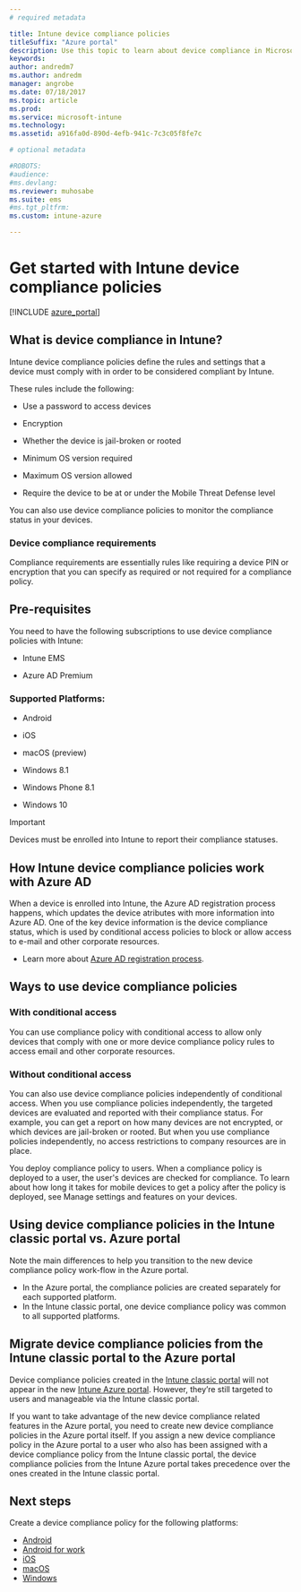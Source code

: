 ```yaml
---
# required metadata

title: Intune device compliance policies
titleSuffix: "Azure portal"
description: Use this topic to learn about device compliance in Microsoft Intune"
keywords:
author: andredm7
ms.author: andredm
manager: angrobe
ms.date: 07/18/2017
ms.topic: article
ms.prod:
ms.service: microsoft-intune
ms.technology:
ms.assetid: a916fa0d-890d-4efb-941c-7c3c05f8fe7c

# optional metadata

#ROBOTS:
#audience:
#ms.devlang:
ms.reviewer: muhosabe
ms.suite: ems
#ms.tgt_pltfrm:
ms.custom: intune-azure

---
```


# Get started with Intune device compliance policies

[!INCLUDE [azure_portal](./includes/azure_portal.md)]

## What is device compliance in Intune?

Intune device compliance policies define the rules and settings that a device must comply with in order to be considered compliant by Intune.

These rules include the following:

- Use a password to access devices

- Encryption

- Whether the device is jail-broken or rooted

- Minimum OS version required

- Maximum OS version allowed

- Require the device to be at or under the Mobile Threat Defense level

You can also use device compliance policies to monitor the compliance status in your devices.

### Device compliance requirements

Compliance requirements are essentially rules like requiring a device PIN or encryption that you can specify as required or not required for a compliance policy.

<!---### Actions for noncompliance

You can specify what needs to happen when a device is determined as noncompliant. This can be a sequence of actions during a specific time.
When you specify these actions, Intune will automatically initiate them in the sequence you specify. See the following example of a sequence of
actions for a device that continues to be in the noncompliant status for
a week:

-   When the device is first determined to be non-compliant, an email with noncompliant notification is sent to the user.

-   3 days after initial noncompliance state, a follow up reminder is sent to the user.

-   5 days after initial noncompliance state, a final reminder with a notification that access to company resources will be blocked on the device in 2 days if the compliance issues are not remediated is sent to the user.

-   7 days after initial noncompliance state, access to company resources is blocked. This requires that you have conditional access policy that specifies that access from noncompliant devices should    be blocked for services such as Exchange and SharePoint.

### Grace Period

This is the time between when a device is first determined as
noncompliant to when access to company resources on that device is blocked. This time allows for time that the user has to resolve
compliance issues on the device. You can also use this time to create your action sequences to send notifications to the user before their access is blocked.

Remember that you need to implement conditional access policies in addition to compliance policies in order for access to company resources to be blocked.--->

##  Pre-requisites

You need to have the following subscriptions to use device compliance policies with Intune:

- Intune EMS

- Azure AD Premium

###  Supported Platforms:

-   Android

-   iOS

-   macOS (preview)

-   Windows 8.1

-   Windows Phone 8.1

-   Windows 10

> [!IMPORTANT]
> Devices must be enrolled into Intune to report their compliance statuses.

## How Intune device compliance policies work with Azure AD

When a device is enrolled into Intune, the Azure AD registration process happens, which updates the device atributes with more information into Azure AD. One of the key device information is the device compliance status, which is used by conditional access policies to block or allow access to e-mail and other corporate resources.

- Learn more about [Azure AD registration process](https://docs.microsoft.com/azure/active-directory/active-directory-device-registration-overview).

##  Ways to use device compliance policies

### With conditional access
You can use compliance policy with conditional access to allow only devices that comply with one or more device compliance policy rules to access email and other corporate resources.

### Without conditional access
You can also use device compliance policies independently of conditional access. When you use compliance policies independently, the targeted devices are evaluated and reported with their compliance status. For example, you can get a report on how many devices are not encrypted, or which devices are jail-broken or rooted. But when you use compliance policies independently, no access restrictions to company resources are in place.

You deploy compliance policy to users. When a compliance policy is deployed to a user, the user's devices are checked for compliance. To learn about how long it takes for mobile devices to get a policy after the policy is deployed, see Manage settings and features on your devices.

##  Using device compliance policies in the Intune classic portal vs. Azure portal

Note the main differences to help you transition to the new device compliance policy work-flow in the Azure portal.

- In the Azure portal, the compliance policies are created separately for each supported platform.
- In the Intune classic portal, one device compliance policy was common to all supported platforms.

<!--- -   In the Azure portal, you have the ability to specify actions and notifications that are intiated when a device is determined to be noncompliant. This ability does not exist in the Intune admin console.

-   In the Azure portal, you can set a grace period to allow time for the end-user to get their device back to compliance status before they completely lose the ability to get company data on their device. This is not available in the Intune admin console.--->

##  Migrate device compliance policies from the Intune classic portal to the Azure portal

Device compliance policies created in the [Intune classic portal](https://manage.microsoft.com) will not appear in the new [Intune Azure portal](https://portal.azure.com). However, they’re still targeted to users and manageable via the Intune classic portal.

If you want to take advantage of the new device compliance related features in the Azure portal, you need to create new device compliance policies in the Azure portal itself. If you assign a new device compliance policy in the Azure portal to a user who also has been assigned with a device compliance policy from the Intune classic portal, the device compliance policies from the Intune Azure portal takes precedence over the ones created in the Intune classic portal.

##  Next steps

Create a device compliance policy for the following platforms:

- [Android](compliance-policy-create-android.md)
- [Android for work](compliance-policy-create-android-for-work.md)
- [iOS](compliance-policy-create-ios.md)
- [macOS](compliance-policy-create-mac-os.md)
- [Windows](compliance-policy-create-windows.md)
